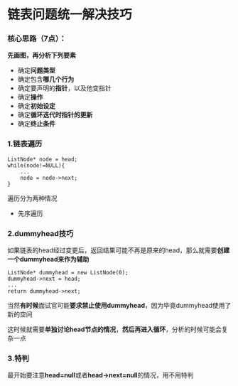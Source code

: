 # 链表问题统一解决技巧

### 核心思路（7点）：

**先画图，再分析下列要素**

* 确定**问题类型**
* 确定包含**哪几个行为**
* 确定要声明的**指针**，以及他变指针
* 确定**操作**
* 确定**初始设定**
* 确定**循环迭代时指针的更新**
* 确定**终止条件**

### 1.链表遍历

```text
ListNode* node = head;
while(node!=NULL){
    ...
    node = node->next;
}
```

遍历分为两种情况

* 先序遍历

### 2.dummyhead技巧

如果链表的head经过变更后，返回结果可能不再是原来的head，那么就需要**创建一个dummyhead来作为辅助**

```text
ListNode* dummyhead = new ListNode(0);
dummyhead->next = head;
...
return dummyhead->next;
```

当然**有时候**面试官可能**要求禁止使用dummyhead**，因为毕竟dummyhead使用了新的空间

这时候就需要**单独讨论head节点的情况**，**然后再进入循环**，分析的时候可能会复杂一点

### 3.特判

最开始要注意**head=null**或者**head-&gt;next=null**的情况，用不用特判  



